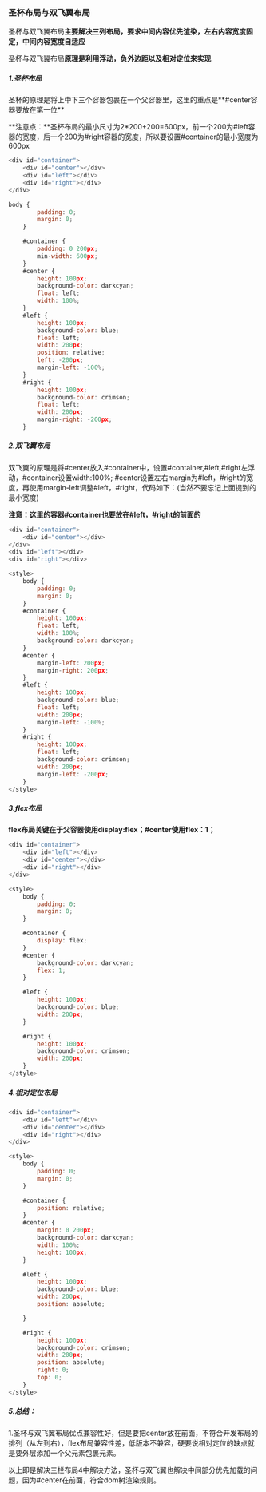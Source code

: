 ### 圣杯布局与双飞翼布局



圣杯与双飞翼布局**主要解决三列布局，要求中间内容优先渲染，左右内容宽度固定，中间内容宽度自适应**

圣杯与双飞翼布局**原理是利用浮动，负外边距以及相对定位来实现**

##### 1.圣杯布局

​	圣杯的原理是将上中下三个容器包裹在一个父容器里，这里的重点是**#center容器要放在第一位**

​    **注意点：**圣杯布局的最小尺寸为2*200+200=600px，前一个200为#left容器的宽度，后一个200为#right容器的宽度，所以要设置#container的最小宽度为600px

```javascript
<div id="container">
	<div id="center"></div>    
	<div id="left"></div>    
	<div id="right"></div>    
</div>
```

```javascript
body {
        padding: 0;
        margin: 0;
    }

    #container {
        padding: 0 200px;
        min-width: 600px;
    }
    #center {
        height: 100px;
        background-color: darkcyan;
        float: left;
        width: 100%;
    }
    #left {
        height: 100px;
        background-color: blue;
        float: left;
        width: 200px;
        position: relative;
        left: -200px;
        margin-left: -100%;
    }
    #right {
        height: 100px;
        background-color: crimson;
        float: left;
        width: 200px;
        margin-right: -200px;
    }
```



##### 2.双飞翼布局

双飞翼的原理是将#center放入#container中，设置#container,#left,#right左浮动，#container设置width:100%; #center设置左右margin为#left，#right的宽度，再使用margin-left调整#left，#right，代码如下：(当然不要忘记上面提到的最小宽度)

**注意：这里的容器#container也要放在#left，#right的前面的**

```javascript
<div id="container">
    <div id="center"></div>    
</div>
<div id="left"></div>    
<div id="right"></div>    
```



```javascript
<style>
    body {
        padding: 0;
        margin: 0;
    }
    #container {
        height: 100px;
        float: left;
        width: 100%;
        background-color: darkcyan;
    }
    #center {
        margin-left: 200px;
        margin-right: 200px;
    }
    #left {
        height: 100px;
        background-color: blue;
        float: left;
        width: 200px;
        margin-left: -100%;
    }
    #right {
        height: 100px;
        float: left;
        background-color: crimson;
        width: 200px;
        margin-left: -200px;
    }
</style>
```

##### 3.flex布局

**flex布局关键在于父容器使用display:flex；#center使用flex：1；**

```javascript
<div id="container">
    <div id="left"></div>
    <div id="center"></div>
    <div id="right"></div>
</div>
```

```javascript
<style>
    body {
        padding: 0;
        margin: 0;
    }

    #container {
        display: flex;
    }
    #center {
        background-color: darkcyan;
        flex: 1;
    }

    #left {
        height: 100px;
        background-color: blue;
        width: 200px;
    }

    #right {
        height: 100px;
        background-color: crimson;
        width: 200px;
    }
</style>
```

##### 4.相对定位布局

```javascript
<div id="container">
    <div id="left"></div>
    <div id="center"></div>
    <div id="right"></div>
</div>
```

```javascript
<style>
    body {
        padding: 0;
        margin: 0;
    }

    #container {
        position: relative;
    }
    #center {
        margin: 0 200px;
        background-color: darkcyan;
        width: 100%;
        height: 100px;
    }

    #left {
        height: 100px;
        background-color: blue;
        width: 200px;
        position: absolute;

    }

    #right {
        height: 100px;
        background-color: crimson;
        width: 200px;
        position: absolute;
        right: 0;
        top: 0;
    }
</style>
```

##### 5.总结：

1.圣杯与双飞翼布局优点兼容性好，但是要把center放在前面，不符合开发布局的排列（从左到右），flex布局兼容性差，低版本不兼容，硬要说相对定位的缺点就是要外层添加一个父元素包裹元素。



以上即是解决三栏布局4中解决方法，圣杯与双飞翼也解决中间部分优先加载的问题，因为#center在前面，符合dom树渲染规则。

